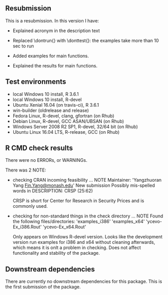 ## Resubmission
This is a resubmission. In this version I have:

* Explained acronym in the description text

* Replaced \dontrun{} with \donttest{}: 
    the examples take more than 10 sec to run 

* Added examples for main functions.

* Explained the results for main functions.


## Test environments
* local Windows 10 install, R 3.6.1
* local Windows 10 install, R-devel
* Ubuntu Xenial 16.04 (on travis-ci), R 3.6.1
* win-builder (oldrelease and release)
* Fedora Linux, R-devel, clang, gfortran (on Rhub)
* Debian Linux, R-devel, GCC ASAN/UBSAN  (on Rhub)
* Windows Server 2008 R2 SP1, R-devel, 32/64 bit (on Rhub)
* Ubuntu Linux 16.04 LTS, R-release, GCC (on Rhub)

## R CMD check results
There were no ERRORs, or WARNINGs.

There was 2 NOTE:

* checking CRAN incoming feasibility ... NOTE
  Maintainer: 'Yangzhuoran Yang <Fin.Yang@monash.edu>'
  New submission
  Possibly mis-spelled words in DESCRIPTION:
    CRSP (25:62)

  CRSP is short for Center for Research in Security Prices and is commonly used.

* checking for non-standard things in the check directory ... NOTE
  Found the following files/directories:
    'examples_i386' 'examples_x64' 'ycevo-Ex_i386.Rout'
    'ycevo-Ex_x64.Rout'
    
  Only appears on Windows R-devel version. 
  Looks like the development version run examples for i386 and x64 without cleaning afterwards, 
  which means it is onlt a problem in checking.
  Does not affect functionality and stability of the package.

## Downstream dependencies

There are currently no downstream dependencies for this package.
This is the first submission of the package.